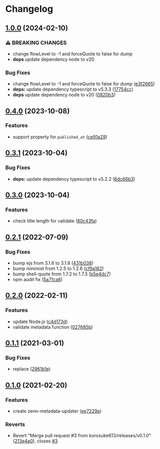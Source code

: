 # Changelog

## [1.0.0](https://github.com/korosuke613/zenn-metadata-updater/compare/v0.4.0...v1.0.0) (2024-02-10)


### ⚠ BREAKING CHANGES

* change flowLevel to -1 and forceQuote to false for dump
* **deps** update dependency node to v20


### Bug Fixes

* change flowLevel to -1 and forceQuote to false for dump ([e3f2665](https://github.com/korosuke613/zenn-metadata-updater/commit/e3f2665ef4693d92adc12cd065dab0530c07848d))
* **deps:** update dependency typescript to v5.3.3 ([17754cc](https://github.com/korosuke613/zenn-metadata-updater/commit/17754cc099cbacaa18e893ddfd7f0e2ec8a2f33c))
* **deps** update dependency node to v20 ([0820b3](https://github.com/korosuke613/zenn-metadata-updater/commit/0820b352faf652aab8f103c64e020d0f76ac8d7b))

## [0.4.0](https://github.com/korosuke613/zenn-metadata-updater/compare/v0.3.1...v0.4.0) (2023-10-08)


### Features

* support property for `published_at` ([ce91a29](https://github.com/korosuke613/zenn-metadata-updater/commit/ce91a2985a0f31808d3b23a415226bc27593f782))

## [0.3.1](https://github.com/korosuke613/zenn-metadata-updater/compare/v0.3.0...v0.3.1) (2023-10-04)


### Bug Fixes

* **deps:** update dependency typescript to v5.2.2 ([6dc66b3](https://github.com/korosuke613/zenn-metadata-updater/commit/6dc66b33488ed519b0b79912f48ce294f54a53e6))

## [0.3.0](https://github.com/korosuke613/zenn-metadata-updater/compare/v0.2.1...v0.3.0) (2023-10-04)


### Features

* check title length for validate ([80c43fa](https://github.com/korosuke613/zenn-metadata-updater/commit/80c43fa15458a920b4c3f8e65fe27063c2a16dca))

## [0.2.1](https://github.com/korosuke613/zenn-metadata-updater/compare/v0.2.0...v0.2.1) (2022-07-09)


### Bug Fixes

* bump ejs from 3.1.6 to 3.1.8 ([431b038](https://github.com/korosuke613/zenn-metadata-updater/commit/431b038e4e416edd8014f37817c771e34998fcc2))
* bump minimist from 1.2.5 to 1.2.6 ([cf9a182](https://github.com/korosuke613/zenn-metadata-updater/commit/cf9a1820307fd708c37d1d3d80571e6523a899ee))
* bump shell-quote from 1.7.2 to 1.7.3 ([b5e4dc7](https://github.com/korosuke613/zenn-metadata-updater/commit/b5e4dc75c52dead1b448f7827a387f0c875df0bc))
* npm audit fix ([5a71ca8](https://github.com/korosuke613/zenn-metadata-updater/commit/5a71ca821dd61c56867e4db037f1fb8aa5072ea8))

## [0.2.0](https://github.com/korosuke613/zenn-metadata-updater/compare/v0.1.1...v0.2.0) (2022-02-11)


### Features

* update Node.js ([c4d173d](https://github.com/korosuke613/zenn-metadata-updater/commit/c4d173db5740832d0ac49fd4a685b4a13110fd2f))
* validate metadata function ([027685b](https://github.com/korosuke613/zenn-metadata-updater/commit/027685bd2bdec66a52bc9641ca463d5a6797faa0))



## [0.1.1](https://github.com/korosuke613/zenn-metadata-updater/compare/v0.1.0...v0.1.1) (2021-03-01)


### Bug Fixes

* replace ([2961b1e](https://github.com/korosuke613/zenn-metadata-updater/commit/2961b1ea1e72d59b009a7786087fe0c8b0a6195a))



## [0.1.0](https://github.com/korosuke613/zenn-metadata-updater/compare/v0.0.0...v0.1.0) (2021-02-20)


### Features

* create zenn-metadata-updater ([ee7229a](https://github.com/korosuke613/zenn-metadata-updater/commit/ee7229adb429beab300bb73c877229fce3cb5a51))


### Reverts

* Revert "Merge pull request #3 from korosuke613/releases/v0.1.0" ([213e4a0](https://github.com/korosuke613/zenn-metadata-updater/commit/213e4a0f62a845121b004f3b86277bafee731a7a)), closes [#3](https://github.com/korosuke613/zenn-metadata-updater/issues/3)
